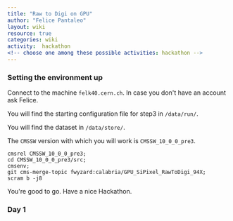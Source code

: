 ```yaml
---
title: "Raw to Digi on GPU"
author: "Felice Pantaleo"
layout: wiki
resource: true
categories: wiki
activity:  hackathon
<!-- choose one among these possible activities: hackathon -->
---
```


### Setting the environment up

Connect to the machine `felk40.cern.ch`. In case you don't have an account ask Felice.

You will find the starting configuration file for step3 in `/data/run/`.

You will find the dataset in `/data/store/`.

The `CMSSW` version with which you will work is `CMSSW_10_0_0_pre3`.


~~~
cmsrel CMSSW_10_0_0_pre3;
cd CMSSW_10_0_0_pre3/src;
cmsenv;
git cms-merge-topic fwyzard:calabria/GPU_SiPixel_RawToDigi_94X;
scram b -j8
~~~

You're good to go. Have a nice Hackathon.


### Day 1
